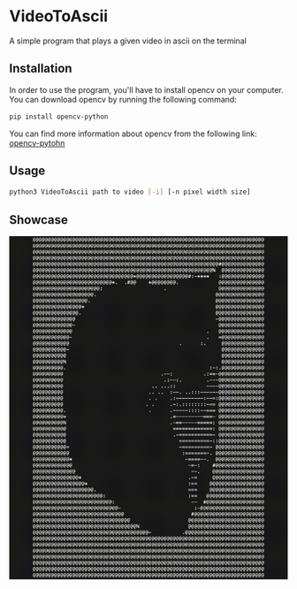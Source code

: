 # VideoToAscii
A simple program that plays a given video in ascii on the terminal

## Installation
In order to use the program, you'll have to install opencv on your computer. You can download opencv by running the following command:

```bash
pip install opencv-python
```

You can find more information about opencv from the following link: [opencv-pytohn](https://pypi.org/project/opencv-python/)

## Usage
```bash
python3 VideoToAscii path to video [-i] [-n pixel width size]
```

## Showcase
![](https://github.com/AhmadElshiltawi/VideoToAscii/blob/main/Documents/maxwell.gif)
